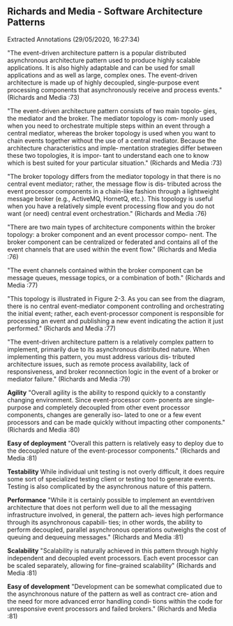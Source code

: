 
## Richards and Media - Software Architecture Patterns
Extracted Annotations (29/05/2020, 16:27:34)

"The event-driven architecture pattern is a popular distributed asynchronous architecture pattern used to produce highly scalable applications. It is also highly adaptable and can be used for small applications and as well as large, complex ones. The event-driven architecture is made up of highly decoupled, single-purpose event processing components that asynchronously receive and process events." (Richards and Media :73)

"The event-driven architecture pattern consists of two main topolo‐ gies, the mediator and the broker. The mediator topology is com‐ monly used when you need to orchestrate multiple steps within an event through a central mediator, whereas the broker topology is used when you want to chain events together without the use of a central mediator. Because the architecture characteristics and imple‐ mentation strategies differ between these two topologies, it is impor‐ tant to understand each one to know which is best suited for your particular situation." (Richards and Media :73)

"The broker topology differs from the mediator topology in that there is no central event mediator; rather, the message flow is dis‐ tributed across the event processor components in a chain-like fashion through a lightweight message broker (e.g., ActiveMQ, HornetQ, etc.). This topology is useful when you have a relatively simple event processing flow and you do not want (or need) central event orchestration." (Richards and Media :76)

"There are two main types of architecture components within the broker topology: a broker component and an event processor compo‐ nent. The broker component can be centralized or federated and contains all of the event channels that are used within the event flow." (Richards and Media :76)

"The event channels contained within the broker component can be message queues, message topics, or a combination of both." (Richards and Media :77)

"This topology is illustrated in Figure 2-3. As you can see from the diagram, there is no central event-mediator component controlling and orchestrating the initial event; rather, each event-processor component is responsible for processing an event and publishing a new event indicating the action it just performed." (Richards and Media :77)

"The event-driven architecture pattern is a relatively complex pattern to implement, primarily due to its asynchronous distributed nature. When implementing this pattern, you must address various dis‐ tributed architecture issues, such as remote process availability, lack of responsiveness, and broker reconnection logic in the event of a broker or mediator failure." (Richards and Media :79)

**Agility**
"Overall agility is the ability to respond quickly to a constantly changing environment. Since event-processor com‐ ponents are single-purpose and completely decoupled from other event processor components, changes are generally iso‐ lated to one or a few event processors and can be made quickly without impacting other components." (Richards and Media :80)

**Easy of deployment**
"Overall this pattern is relatively easy to deploy due to the decoupled nature of the event-processor components." (Richards and Media :81)

**Testability**
While individual unit testing is not overly difficult, it does require some sort of specialized testing client or testing tool to generate events. Testing is also complicated by the asynchronous nature of this pattern.

**Performance**
"While it is certainly possible to implement an eventdriven architecture that does not perform well due to all the messaging infrastructure involved, in general, the pattern ach‐ ieves high performance through its asynchronous capabili‐ ties; in other words, the ability to perform decoupled, parallel asynchronous operations outweighs the cost of queuing and dequeuing messages." (Richards and Media :81)

**Scalability**
"Scalability is naturally achieved in this pattern through highly independent and decoupled event processors. Each event processor can be scaled separately, allowing for fine-grained scalability" (Richards and Media :81)

**Easy of development**
"Development can be somewhat complicated due to the asynchronous nature of the pattern as well as contract cre‐ ation and the need for more advanced error handling condi‐ tions within the code for unresponsive event processors and failed brokers." (Richards and Media :81)